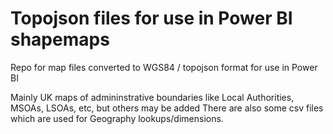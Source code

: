 # Topojson files for use in Power BI shapemaps
Repo for map files converted to WGS84 / topojson format for use in Power BI

Mainly UK maps of admininstrative boundaries like Local Authorities, MSOAs, LSOAs, etc, but others may be added
There are also some csv files which are used for Geography lookups/dimensions.
